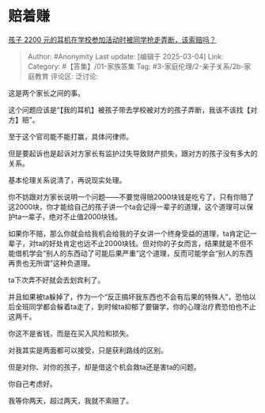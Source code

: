 # 赔着赚
[孩子 2200 元的耳机在学校参加活动时被同学抢走弄断，该索赔吗？](https://www.zhihu.com/question/68232098/answer/115961791839)

> Author: #Anonymity
> Last update: [编辑于 2025-03-04]
> Link:
> Category: #【答集】/01-家族答集 
> Tag: #3-家庭伦理/2-亲子关系/2b-家庭教育 
> 评论区:
> 泛讨论:
  
这是两个家长之间的事。

这个问题应该是“【我的耳机】被孩子带去学校被对方的孩子弄断，我该不该找【对方】赔”。

至于这个官司能不能打赢，具体问律师。

但是要起诉也是起诉对方家长有监护过失导致财产损失，跟对方的孩子没有多大的关系。

基本伦理关系说清了，再说现实处理。

你不妨跟对方家长说明一个问题——不要觉得赔2000块钱是吃亏了，只有你赔了这2000块，你才能给自己的孩子讲一个ta会记得一辈子的道理，这个道理可以保护ta一辈子，绝对不止值2000块钱。

如果你不赔，那么你就会给我机会给我的子女讲一个终身受益的道理，ta肯定记一辈子，对ta的好处肯定也远不止2000块钱。但对你的子女而言，结果就是不但不能借机学会“别人的东西动了可能后果严重”这个道理，反而可能学会“别人的东西再贵也无所谓”这种负道理。

ta下次弄不好就会去划宾利了。

并且如果被ta躲掉了，作为一个“反正搞坏我东西也不会有后果的特殊人”，恐怕以后全班同学都会躲着ta走了，到时候ta抑郁了要辍学，你的心理治疗费恐怕也不止这两千。

你这不是省钱，而是在买入风险和损失。

  

对我其实是两面都可以接受，只是获利路线的区别。

但是对你、对你的孩子，却是借这个机会救ta还是害ta的问题。

你自己考虑好。

我等你两天，超过两天，我就不索赔了。
